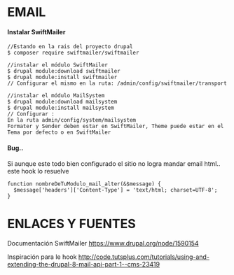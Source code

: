 EMAIL
========
#### Instalar SwiftMailer
```
//Estando en la rais del proyecto drupal
$ composer require swiftmailer/swiftmailer

//instalar el módulo SwiftMailer
$ drupal module:download swiftmailer
$ drupal module:install swiftmailer
// Configurar el mismo en la ruta: /admin/config/swiftmailer/transport

//instalar el módulo MailSystem
$ drupal module:download mailsystem
$ drupal module:install mailsystem
// Configurar : 
En la ruta admin/config/system/mailsystem
Formater y Sender deben estar en SwiftMailer, Theme puede estar en el Tema por defecto o en SwiftMailer
```

#### Bug..
Si aunque este todo bien configurado el sitio no logra mandar email html.. este hook lo resuelve
```
function nombreDeTuModulo_mail_alter(&$message) {
  $message['headers']['Content-Type'] = 'text/html; charset=UTF-8';
}
```

ENLACES Y FUENTES
=================
Documentación SwiftMailer
https://www.drupal.org/node/1590154

Inspiración para le hook
http://code.tutsplus.com/tutorials/using-and-extending-the-drupal-8-mail-api-part-1--cms-23419

